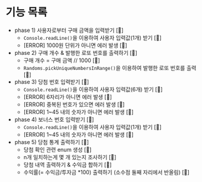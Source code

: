 # 기능 목록
- phase 1) 사용자로부터 구매 금액을 입력받기 [🌟]
  - `Console.readLine()`을 이용하여 사용자 입력값(1개) 받기 [🚀] 
  - [ERROR] 1000원 단위가 아니면 에러 발생 [🚀]
- phase 2) 구매 개수 & 발행한 로또 번호를 출력하기 [🌟]
  - 구매 개수 = 구매 금액 // 1000 [🚀]
  - `Randoms.pickUniqueNumbersInRange()`을 이용하여 발행한 로또 번호를 출력 [🚀]
- phase 3) 당첨 번호 입력받기 [🌟]
  - `Console.readLine()`을 이용하여 사용자 입력값(6개) 받기 [🚀]
  - [ERROR] 6자리가 아니면 에러 발생 [🚀]
  - [ERROR] 중복된 번호가 있으면 에러 발생 [🚀]
  - [ERROR] 1~45 내의 숫자가 아니면 에러 발생 [🚀]
- phase 4) 보너스 번호 입력받기 [🌟]
  - `Console.readLine()`을 이용하여 사용자 입력값(1개) 받기 [🚀]
  - [ERROR] 1~45 내의 숫자가 아니면 에러 발생 [🚀]
- phase 5) 당첨 통계 출력하기 [🌟]
  - 당첨 확인 관련 enum 생성 [🚀]
  - n개 일치하는게 몇 개 있는지 조사하기 [🚀]
  - 당첨 내역 출력하기 & 수익금 합하기 [🚀]
  - 수익률(= 수익금/투자금 *100) 출력하기 (소수점 둘째 자리에서 반올림) [🚀]